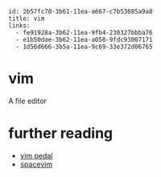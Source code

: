 ```
id: 2b57fc70-3b61-11ea-a667-c7b53685a9a8
title: vim
links:
  - fe91928a-3b62-11ea-9fb4-230327bbba76
  - e1b50dae-3b62-11ea-a058-9fdc93007171
  - 1d56d666-3b5a-11ea-9c69-33e372d06765
```

# vim

A file editor



# further reading

* [vim pedal][1]
* [spacevim][2]

[1]: https://github.com/alevchuk/vim-clutch
[2]: https://spacevim.org/ 
